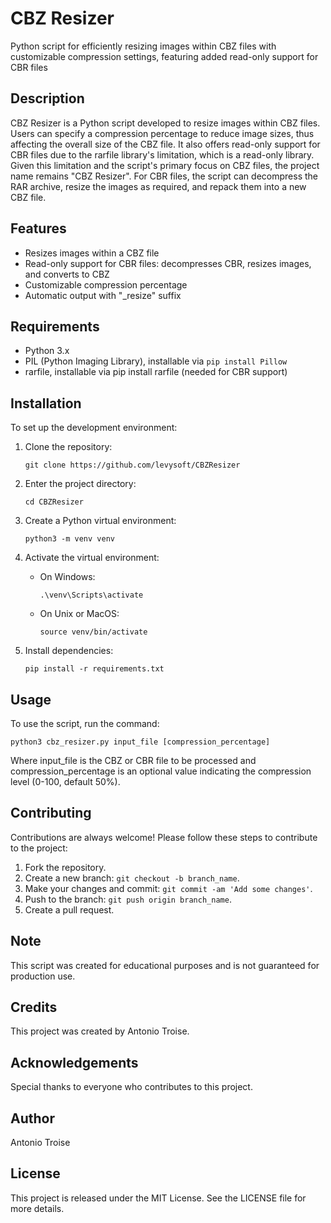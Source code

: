 # CBZ Resizer
Python script for efficiently resizing images within CBZ files with customizable compression settings, featuring added read-only support for CBR files

## Description
CBZ Resizer is a Python script developed to resize images within CBZ files. Users can specify a compression percentage to reduce image sizes, thus affecting the overall size of the CBZ file. It also offers read-only support for CBR files due to the rarfile library's limitation, which is a read-only library. Given this limitation and the script's primary focus on CBZ files, the project name remains "CBZ Resizer". For CBR files, the script can decompress the RAR archive, resize the images as required, and repack them into a new CBZ file.

## Features
- Resizes images within a CBZ file
- Read-only support for CBR files: decompresses CBR, resizes images, and converts to CBZ
- Customizable compression percentage
- Automatic output with "_resize" suffix

## Requirements
- Python 3.x
- PIL (Python Imaging Library), installable via `pip install Pillow`
- rarfile, installable via pip install rarfile (needed for CBR support)

## Installation
To set up the development environment:

1. Clone the repository:

   `git clone https://github.com/levysoft/CBZResizer`

2. Enter the project directory:

   `cd CBZResizer`

3. Create a Python virtual environment:

   `python3 -m venv venv`

4. Activate the virtual environment:

   - On Windows:
     ```
     .\venv\Scripts\activate
     ```
   - On Unix or MacOS:
     ```
     source venv/bin/activate
     ```
5. Install dependencies:

   `pip install -r requirements.txt`

## Usage
To use the script, run the command:

`python3 cbz_resizer.py input_file [compression_percentage]`

Where input_file is the CBZ or CBR file to be processed and compression_percentage is an optional value indicating the compression level (0-100, default 50%).

## Contributing
Contributions are always welcome! Please follow these steps to contribute to the project:

1. Fork the repository.
2. Create a new branch: `git checkout -b branch_name`.
3. Make your changes and commit: `git commit -am 'Add some changes'`.
4. Push to the branch: `git push origin branch_name`.
5. Create a pull request.

## Note
This script was created for educational purposes and is not guaranteed for production use.

## Credits
This project was created by Antonio Troise.

## Acknowledgements
Special thanks to everyone who contributes to this project.

## Author
Antonio Troise

## License
This project is released under the MIT License. See the LICENSE file for more details.
